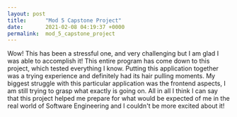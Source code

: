 ```yaml
---
layout: post
title:      "Mod 5 Capstone Project"
date:       2021-02-08 04:19:37 +0000
permalink:  mod_5_capstone_project
---
```



 Wow! This has been a stressful one, and very challenging but I am glad I was able to accomplish it! This entire program has come down to this project, which tested everything I know. Putting this application together was a trying experience and definitely had its hair pulling moments. My biggest struggle with this particular application was the frontend aspects, I am still trying to grasp what exactly is going on. All in all I think I can say that this project helped me prepare for what would be expected of me in the real world of Software Engineering and I couldn't be more excited about it!
